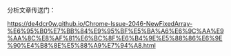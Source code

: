 分析文章传送门：

https://de4dcr0w.github.io/Chrome-Issue-2046-NewFixedArray-%E6%95%B0%E7%BB%84%E9%95%BF%E5%BA%A6%E6%9C%AA%E9%AA%8C%E8%AF%81%E6%BC%8F%E6%B4%9E%E5%88%86%E6%9E%90%E4%B8%8E%E5%88%A9%E7%94%A8.html